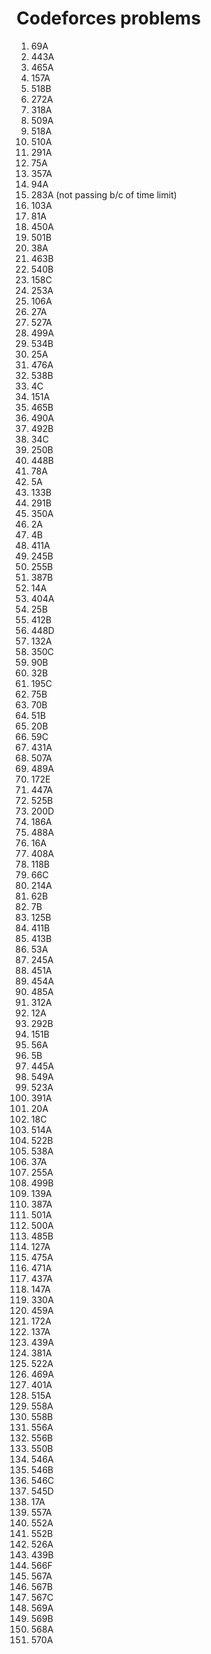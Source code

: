 # Codeforces problems

1. 69A
2. 443A
3. 465A
4. 157A
5. 518B
6. 272A
7. 318A
8. 509A
9. 518A
10. 510A
11. 291A
12. 75A
13. 357A
14. 94A
15. 283A (not passing b/c of time limit)
16. 103A
17. 81A
18. 450A
19. 501B
20. 38A
21. 463B
22. 540B
23. 158C
24. 253A
25. 106A
26. 27A
27. 527A
28. 499A
29. 534B
30. 25A
31. 476A
32. 538B
33. 4C
34. 151A
35. 465B
36. 490A
37. 492B
38. 34C
39. 250B
40. 448B
41. 78A
42. 5A
43. 133B
44. 291B
45. 350A
46. 2A
47. 4B
48. 411A
49. 245B
50. 255B
51. 387B
52. 14A
53. 404A
54. 25B
55. 412B
56. 448D
57. 132A
58. 350C
59. 90B
60. 32B
61. 195C
62. 75B
63. 70B
64. 51B
65. 20B
66. 59C
67. 431A
68. 507A
69. 489A
70. 172E
71. 447A
72. 525B
73. 200D
74. 186A
75. 488A
76. 16A
77. 408A
78. 118B
79. 66C
80. 214A
81. 62B
82. 7B
83. 125B
84. 411B
85. 413B
86. 53A
87. 245A
88. 451A
89. 454A
90. 485A
91. 312A
92. 12A
93. 292B
94. 151B
95. 56A
96. 5B
97. 445A
98. 549A
99. 523A
100. 391A
101. 20A
102. 18C
103. 514A
104. 522B
105. 538A
106. 37A
107. 255A
108. 499B
109. 139A
110. 387A
111. 501A
112. 500A
113. 485B
114. 127A
115. 475A
116. 471A
117. 437A
118. 147A
119. 330A
120. 459A
121. 172A
122. 137A
123. 439A
124. 381A
125. 522A
126. 469A
127. 401A
128. 515A
129. 558A
130. 558B
131. 556A
132. 556B
133. 550B
134. 546A
135. 546B
136. 546C
137. 545D
138. 17A
139. 557A
140. 552A
141. 552B
142. 526A
143. 439B
144. 566F
145. 567A
146. 567B
147. 567C
148. 569A
149. 569B
150. 568A
151. 570A
